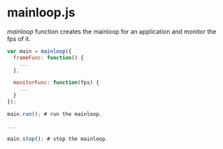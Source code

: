 mainloop.js
===========

_mainloop_ function creates the mainloop for an application and monitor the fps of it.

```javascript
var main = mainloop({
  frameFunc: function() {
    ...
  },

  monitorFunc: function(fps) {
    ...
  }
});

main.run(); # run the mainloop.

...

main.stop(); # stop the mainloop.
```
